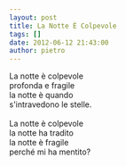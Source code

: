 ```yaml
---
layout: post
title: La Notte È Colpevole
tags: []
date: 2012-06-12 21:43:00
author: pietro
---
```

La notte è colpevole<br/>profonda e fragile<br/>la notte è quando<br/>s'intravedono le stelle.<br/><br/>La notte è colpevole<br/>la notte ha tradito<br/>la notte è fragile<br/>perché mi ha mentito?

